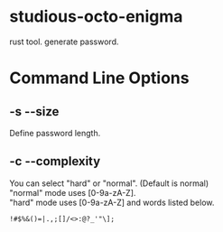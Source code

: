 # studious-octo-enigma
rust tool. generate password.

# Command Line Options

## -s --size

Define password length.

## -c --complexity

You can select "hard" or "normal". (Default is normal)  
"normal" mode uses [0-9a-zA-Z].  
"hard" mode uses [0-9a-zA-Z] and words listed below.

```
!#$%&()=|.,;[]/<>:@?_'"\];
```
